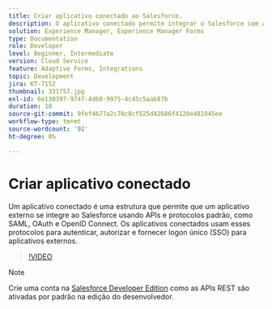 ```yaml
---
title: Criar aplicativo conectado ao Salesforce.
description: O aplicativo conectado permite integrar o Salesforce com aplicativos de terceiros, como o AEM Forms com o Salesforce.
solution: Experience Manager, Experience Manager Forms
type: Documentation
role: Developer
level: Beginner, Intermediate
version: Cloud Service
feature: Adaptive Forms, Integrations
topic: Development
jira: KT-7152
thumbnail: 331757.jpg
exl-id: 6e130397-9747-4d60-9975-4c45c5aab87b
duration: 18
source-git-commit: 9fef4b77a2c70c8cf525d42686f4120e481945ee
workflow-type: tm+mt
source-wordcount: '92'
ht-degree: 0%

---
```


# Criar aplicativo conectado

Um aplicativo conectado é uma estrutura que permite que um aplicativo externo se integre ao Salesforce usando APIs e protocolos padrão, como SAML, OAuth e OpenID Connect. Os aplicativos conectados usam esses protocolos para autenticar, autorizar e fornecer logon único (SSO) para aplicativos externos.

>[!VIDEO](https://video.tv.adobe.com/v/331757?quality=12&learn=on)

>[!NOTE]
>Crie uma conta na [Salesforce Developer Edition](https://developer.salesforce.com/signup) como as APIs REST são ativadas por padrão na edição do desenvolvedor.
